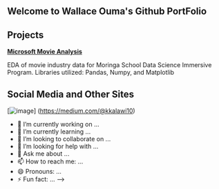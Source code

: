 ## Welcome to Wallace Ouma's Github PortFolio

## Projects

**[Microsoft Movie Analysis](https://github.com/WKalawi/DTS-Phase-1-Project)**

EDA of movie industry data for Moringa School Data Science Immersive Program.
Libraries utilized: Pandas, Numpy, and Matplotlib


## Social Media and Other Sites

[![image](https://github.com/WKalawi/wkalawi/assets/151630138/1a7977c0-057a-4b65-a735-3e99f0aeca4a)]
(https://medium.com/@kkalawi10)

- 🔭 I’m currently working on ...
- 🌱 I’m currently learning ...
- 👯 I’m looking to collaborate on ...
- 🤔 I’m looking for help with ...
- 💬 Ask me about ...
- 📫 How to reach me: ...
- 😄 Pronouns: ...
- ⚡ Fun fact: ...
-->
